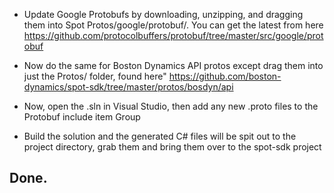 - Update Google Protobufs by downloading, unzipping, and dragging them into Spot Protos/google/protobuf/. You can get the latest from here https://github.com/protocolbuffers/protobuf/tree/master/src/google/protobuf

- Now do the same for Boston Dynamics API protos except drag them into just the Protos/ folder, found here" https://github.com/boston-dynamics/spot-sdk/tree/master/protos/bosdyn/api

- Now, open the .sln in Visual Studio, then add any new .proto files to the Protobuf include item Group

- Build the solution and the generated C# files will be spit out to the project directory, grab them and bring them over to the spot-sdk project

## Done.
